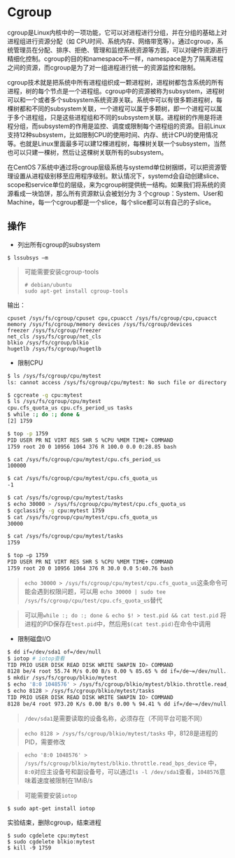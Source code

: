 # Cgroup

cgroup是Linux内核中的一项功能，它可以对进程进行分组，并在分组的基础上对进程组进行资源分配（如 CPU时间、系统内存、网络带宽等）。通过cgroup，系统管理员在分配、排序、拒绝、管理和监控系统资源等方面，可以对硬件资源进行精细化控制。cgroup的目的和namespace不一样，namespace是为了隔离进程之间的资源，而cgroup是为了对一组进程进行统一的资源监控和限制。

cgroup技术就是把系统中所有进程组织成一颗进程树，进程树都包含系统的所有进程，树的每个节点是一个进程组。cgroup中的资源被称为subsystem，进程树可以和一个或者多个subsystem系统资源关联。系统中可以有很多颗进程树，每棵树都和不同的subsystem关联，一个进程可以属于多颗树，即一个进程可以属于多个进程组，只是这些进程组和不同的subsystem关联。进程树的作用是将进程分组，而subsystem的作用是监控、调度或限制每个进程组的资源。目前Linux支持12种subsystem，比如限制CPU的使用时间、内存、统计CPU的使用情况等。也就是Linux里面最多可以建12棵进程树，每棵树关联一个subsystem，当然也可以只建一棵树，然后让这棵树关联所有的subsystem。

在CentOS 7系统中通过将cgroup层级系统与systemd单位树捆绑，可以把资源管理设置从进程级别移至应用程序级别。默认情况下，systemd会自动创建slice、scope和service单位的层级，来为cgroup树提供统一结构。如果我们将系统的资源看成一块馅饼，那么所有资源默认会被划分为 3 个cgroup：System、User和Machine，每一个cgroup都是一个slice，每个slice都可以有自己的子slice。

## 操作

- 列出所有cgroup的subsystem

```shell
$ lssubsys –m
```

> 可能需要安装cgroup-tools
>
>```shell
># debian/ubuntu
>sudo apt-get install cgroup-tools
>```

输出：

```text
cpuset /sys/fs/cgroup/cpuset cpu,cpuacct /sys/fs/cgroup/cpu,cpuacct memory /sys/fs/cgroup/memory devices /sys/fs/cgroup/devices
freezer /sys/fs/cgroup/freezer
net_cls /sys/fs/cgroup/net_cls
blkio /sys/fs/cgroup/blkio
hugetlb /sys/fs/cgroup/hugetlb
```

- 限制CPU

```bash
$ ls /sys/fs/cgroup/cpu/mytest
ls: cannot access /sys/fs/cgroup/cpu/mytest: No such file or directory

$ cgcreate -g cpu:mytest
$ ls /sys/fs/cgroup/cpu/mytest 
cpu.cfs_quota_us cpu.cfs_period_us tasks
$ while :; do :; done &
[2] 1759

$ top -p 1759
PID USER PR NI VIRT RES SHR S %CPU %MEM TIME+ COMMAND
1759 root 20 0 10956 1064 376 R 100.0 0.0 0:28.85 bash

$ cat /sys/fs/cgroup/cpu/mytest/cpu.cfs_period_us
100000

$ cat /sys/fs/cgroup/cpu/mytest/cpu.cfs_quota_us
-1

$ cat /sys/fs/cgroup/cpu/mytest/tasks
$ echo 30000 > /sys/fs/cgroup/cpu/mytest/cpu.cfs_quota_us 
$ cgclassify -g cpu:mytest 1759
$ cat /sys/fs/cgroup/cpu/mytest/cpu.cfs_quota_us
30000

$ cat /sys/fs/cgroup/cpu/mytest/tasks
1759

$ top –p 1759
PID USER PR NI VIRT RES SHR S %CPU %MEM TIME+ COMMAND 
1759 root 20 0 10956 1064 376 R 30.0 0.0 5:40.76 bash
```

> `echo 30000 > /sys/fs/cgroup/cpu/mytest/cpu.cfs_quota_us`这条命令可能会遇到权限问题，可以用 `echo 30000 | sudo tee /sys/fs/cgroup/cpu/test/cpu.cfs_quota_us`替代

> 可以用`while :; do :; done & echo $! > test.pid && cat test.pid` 将进程的PID保存在`test.pid`中，然后用`$(cat test.pid)`在命令中调用

- 限制磁盘I/O

```bash
$ dd if=/dev/sda1 of=/dev/null
$ iotop # iotop查看
TID PRIO USER DISK READ DISK WRITE SWAPIN IO> COMMAND
8128 be/4 root 55.74 M/s 0.00 B/s 0.00 % 85.65 % dd if=/de~=/dev/null...
$ mkdir /sys/fs/cgroup/blkio/mytest
$ echo '8:0 1048576' > /sys/fs/cgroup/blkio/mytest/blkio.throttle.read_bps_device 
$ echo 8128 > /sys/fs/cgroup/blkio/mytest/tasks
TID PRIO USER DISK READ DISK WRITE SWAPIN IO> COMMAND
8128 be/4 root 973.20 K/s 0.00 B/s 0.00 % 94.41 % dd if=/de~=/dev/null...
```

> `/dev/sda1`是需要读取的设备名称，必须存在（不同平台可能不同）

> `echo 8128 > /sys/fs/cgroup/blkio/mytest/tasks` 中，8128是进程的PID，需要修改

> `echo '8:0 1048576' > /sys/fs/cgroup/blkio/mytest/blkio.throttle.read_bps_device` 中，`8:0`对应主设备号和副设备号，可以通过`ls -l /dev/sda1`查看，`1048576`意味着速度被限制在1MiB/s

> 可能需要安装`iotop`

```shell
$ sudo apt-get install iotop
```

实验结束，删除cgroup，结束进程

```shell
$ sudo cgdelete cpu:mytest
$ sudo cgdelete blkio:mytest
$ kill -9 1759
```
